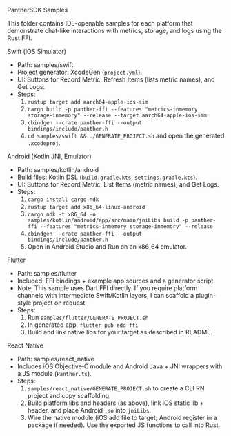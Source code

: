 PantherSDK Samples

This folder contains IDE-openable samples for each platform that demonstrate chat-like interactions with metrics, storage, and logs using the Rust FFI.

Swift (iOS Simulator)
- Path: samples/swift
- Project generator: XcodeGen (`project.yml`).
- UI: Buttons for Record Metric, Refresh Items (lists metric names), and Get Logs.
- Steps:
  1) `rustup target add aarch64-apple-ios-sim`
  2) `cargo build -p panther-ffi --features "metrics-inmemory storage-inmemory" --release --target aarch64-apple-ios-sim`
  3) `cbindgen --crate panther-ffi --output bindings/include/panther.h`
  4) `cd samples/swift && ./GENERATE_PROJECT.sh` and open the generated `.xcodeproj`.

Android (Kotlin JNI, Emulator)
- Path: samples/kotlin/android
- Build files: Kotlin DSL (`build.gradle.kts`, `settings.gradle.kts`).
- UI: Buttons for Record Metric, List Items (metric names), and Get Logs.
- Steps:
  1) `cargo install cargo-ndk`
  2) `rustup target add x86_64-linux-android`
  3) `cargo ndk -t x86_64 -o samples/kotlin/android/app/src/main/jniLibs build -p panther-ffi --features "metrics-inmemory storage-inmemory" --release`
  4) `cbindgen --crate panther-ffi --output bindings/include/panther.h`
  5) Open in Android Studio and Run on an x86_64 emulator.

Flutter
- Path: samples/flutter
- Included: FFI bindings + example app sources and a generator script.
- Note: This sample uses Dart FFI directly. If you require platform channels with intermediate Swift/Kotlin layers, I can scaffold a plugin-style project on request.
- Steps:
  1) Run `samples/flutter/GENERATE_PROJECT.sh`
  2) In generated app, `flutter pub add ffi`
  3) Build and link native libs for your target as described in README.

React Native
- Path: samples/react_native
- Includes iOS Objective‑C module and Android Java + JNI wrappers with a JS module (`Panther.ts`).
- Steps:
  1) `samples/react_native/GENERATE_PROJECT.sh` to create a CLI RN project and copy scaffolding.
  2) Build platform libs and headers (as above), link iOS static lib + header, and place Android `.so` into `jniLibs`.
  3) Wire the native module (iOS add file to target; Android register in a package if needed). Use the exported JS functions to call into Rust.

